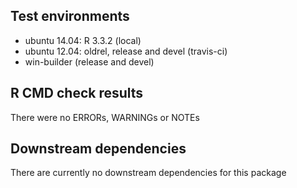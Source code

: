 ## Test environments

- ubuntu 14.04: R 3.3.2 (local)
- ubuntu 12.04: oldrel, release and devel (travis-ci)
- win-builder (release and devel)

## R CMD check results
There were no ERRORs, WARNINGs or NOTEs

## Downstream dependencies
There are currently no downstream dependencies for this package